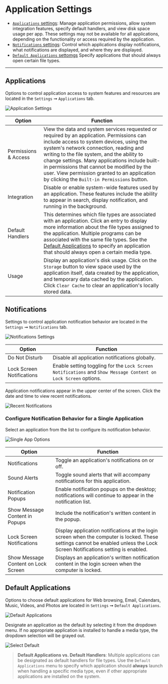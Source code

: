 # Application Settings

- [`Applications` settings](/customize-pop/application-settings.md#applications): Manage application permissions, allow system integration features, specify default handlers, and view disk space usage per app. These settings may not be available for all applications, depending on the functionality or access required by the application.
- [`Notifications` settings](/customize-pop/application-settings.md#default-applications): Control which applications display notifications, what notifications are displayed, and where they are displayed.
- [`Default Applications` settomgs](/customize-pop/application-settings.md#default-applications) Specify applications that should always open certain file types.

---

## Applications

Options to control application access to system features and resources are located in the `Settings` ➞ `Applications` tab.

![Application Settings](/images/application-settings/application-settings.png)

| Option | Function |
|---------|----------|
| Permissions & Access | View the data and system services requested or required by an application. Permissions can include access to system devices, using the system's network connection, reading and writing to the file system, and the ability to change settings. Many applications include built-in permissions that cannot be modified by the user. View permission granted to an application by clicking the `Built-in Permissions` button. |
| Integration | Disable or enable system-wide features used by an application. These features include the ability to appear in search, display notification, and running in the background. |
| Default Handlers | This determines which file types are associated with an application. Click an entry to display more information about the file types assigned to the application. Multiple programs can be associated with the same file types. See the [Default Applications](/customize-pop/application-settings.md#default-applications) to specify an application that should always open a certain media type. |
| Usage | Display an application's disk usage. Click on the `Storage` button to view space used by the application itself, data created by the application, and temporary data cached by the application. Click `Clear Cache` to clear an application's locally stored data.

## Notifications

Settings to control application notification behavior are located in the `Settings` ➞ `Notifications` tab.

![Notifications Settings](/images/application-settings/notifications-settings.png)

| Option | Function |
|--------|----------|
| Do Not Disturb | Disable all application notifications globally. |
| Lock Screen Notifications | Enable setting toggling for the `Lock Screen Notifications` and `Show Message Content on Lock Screen` options. |

Application notifications appear in the upper center of the screen. Click the date and time to view recent notifications.

![Recent Notifications](/images/application-settings/recent-notifications.png)

### Configure Notification Behavior for a Single Application

Select an application from the list to configure its notification behavior.

![Single App Options](/images/application-settings/single-app-options.png)

| Option | Function |
|--------|----------|
| Notifications | Toggle an application's notifications on or off. |
| Sound Alerts | Toggle sound alerts that will accompany notifications for this application. |
| Notification Popups | Enable notification popups on the desktop; notifications will continue to appear in the notification list. |
| Show Message Content in Popups | Include the notification's written content in the popup. |
| Lock Screen Notifications | Display application notifications at the login screen when the computer is locked. These settings cannot be enabled unless the Lock Screen Notifications setting is enabled. |
| Show Message Content on Lock Screen | Displays an application's written notification content in the login screen when the computer is locked. |

## Default Applications

Options to choose default applications for Web browsing, Email, Calendars, Music, Videos, and Photos are located in `Settings` ➞ `Default Applications`.

![Default Applications](/images/application-settings/default-applications.png)

Designate an application as the default by selecting it from the dropdown menu. If no appropriate application is installed to handle a media type, the dropdown selection will be grayed out. <!--link to installing applications section when complete-->

![Select Default](/images/application-settings/select-default.png)

> **Default Applications vs. Default Handlers**:
> Multiple applications can be designated as default handlers for file types. Use the `Default Applications` menu to specify which application should **always** launch when handling a specific media type, even if other appropriate applications are installed on the system.
